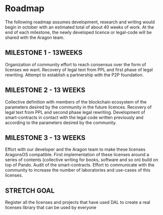 # Roadmap

The following roadmap assumes development, research and writing would begin in october with an estimated total of about 40 weeks of work. At the end of each milestone, the newly developed licence or legal-code will be shared with the Aragon team.

## MILESTONE 1 - 13WEEKS

Organization of community effort to reach consensus over the form of licenses we want.
Recovery of legal text from PPL and first phase of legal rewriting.
Attempt to establish a partnership with the P2P foundation.

## MILESTONE 2 - 13 WEEKS

Collective definition with members of the blockchain ecosystem of the parameters desired by the community in the future licences.
Recovery of legal text from PPL and second phase legal rewriting.
Development of smart-contracts in contact with the legal code written previously and according to the parameters desired by the community.

## MILESTONE 3 - 13 WEEKS

Effort with our developer and the Aragon team to make these licenses AragonsOS compatible.
First implementation of these licenses around a series of contents (collective writing for books, software and so on) build on top of Pando.
Audit of the smart-contracts.
Effort to communicate with the community to increase the number of laboratories and use-cases of this licenses.

## STRETCH GOAL

Register all the licenses and projects that have used DAL to create a real licenses library that can be used by everyone
